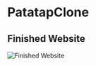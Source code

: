 # PatatapClone

## Finished Website
![Finished Website](https://github.com/GralakGroup/Images/blob/master/PatatapClone.png)